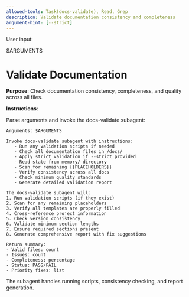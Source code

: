 ```yaml
---
allowed-tools: Task(docs-validate), Read, Grep
description: Validate documentation consistency and completeness
argument-hint: [--strict]
---
```


User input:

$ARGUMENTS

# Validate Documentation

**Purpose**: Check documentation consistency, completeness, and quality across all files.

**Instructions**:

Parse arguments and invoke the docs-validate subagent:

```
Arguments: $ARGUMENTS

Invoke docs-validate subagent with instructions:
   - Run any validation scripts if needed
   - Check all documentation files in /docs/
   - Apply strict validation if --strict provided
   - Read state from memory/ directory
   - Scan for remaining {{PLACEHOLDERS}}
   - Verify consistency across all docs
   - Check minimum quality standards
   - Generate detailed validation report

The docs-validate subagent will:
1. Run validation scripts (if they exist)
2. Scan for any remaining placeholders
3. Verify all templates are properly filled
4. Cross-reference project information
5. Check version consistency
6. Validate minimum section lengths
7. Ensure required sections present
8. Generate comprehensive report with fix suggestions

Return summary:
- Valid files: count
- Issues: count
- Completeness: percentage
- Status: PASS/FAIL
- Priority fixes: list
```

The subagent handles running scripts, consistency checking, and report generation.